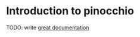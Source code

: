 # Introduction to pinocchio

TODO: write [great documentation](http://jacobian.org/writing/what-to-write/)
